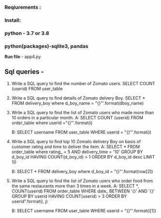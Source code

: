 
### Reqiurements  :
  ### Install: 
   ### python - 3.7 or 3.8
   ### python(packages)-sqlite3, pandas


<p><b>Run file</b> - app4.py</p>
		

<h2>Sql queries - </h2>

1. Write a SQL query to find the number of Zomato users.
    SELECT COUNT (userid) FROM user_table

2. Write a SQL query to find details of Zomato delvery Boy.    		SELECT * FROM delivery_boy where d_boy_name = "{}"'.format(dboy_name)

3. Write a SQL query to find the list of Zomato users who made more than 10 orders in a particular month.
    A: SELECT COUNT (userid) FROM order_table where userid ="{}"'.format(i)

    B: SELECT username FROM user_table WHERE userid = "{}"'.format(i)

4. Write a SQL query to find top 10 Zomato delivery Boy on basis of customer rating and time to deliver the item.
   A: SELECT * FROM order_table where rating_ = 5 AND delivery_time = '10' GROUP BY d_boy_id HAVING COUNT(d_boy_id) > 1 ORDER BY d_boy_id desc LIMIT 10    

   B:  SELECT * FROM delivery_boy where d_boy_id = "{}"'.format(row[2])

5. Write a SQL query to find the list of Zomato users who order food from the same restaurants more than 3 times in a week.
   A:  SELECT *, COUNT(userid) FROM order_table WHERE date_ BETWEEN '{}' AND '{}' GROUP BY userid HAVING COUNT(userid) > 3 ORDER BY userid".format(i, j)

   B:  SELECT username FROM user_table WHERE userid = "{}"'.format(i[1])   
